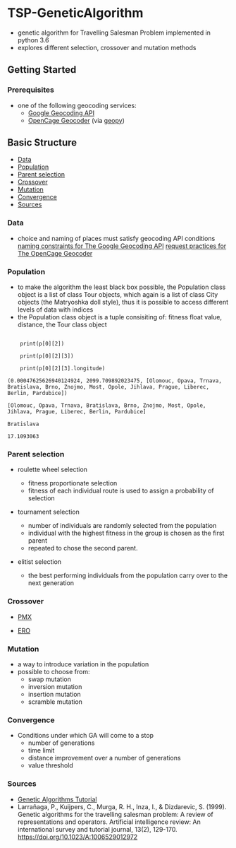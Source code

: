 # TSP-GeneticAlgorithm

- genetic algorithm for Travelling Salesman Problem implemented in python 3.6
- explores different selection, crossover and mutation methods 



## Getting Started

### Prerequisites

- one of the following geocoding services:
  * [Google Geocoding API](https://developers.google.com/maps/documentation/javascript/geocoding)
  * [OpenCage Geocoder](https://opencagedata.com/tutorials/geocode-in-python) (via [geopy](https://geopy.readthedocs.io/en/stable/#opencage))


## Basic Structure

- [Data](#data)
- [Population](#population)
- [Parent selection](#parent-selection)
- [Crossover](#crossover)
- [Mutation](#mutation)
- [Convergence](#convergence)
- [Sources](#sources)

### Data

* choice and naming of places must satisfy geocoding API conditions 
[naming constraints for The Google Geocoding API](https://developers.google.com/maps/documentation/geocoding/intro)
[request practices for The OpenCage Geocoder](https://opencagedata.com/api#bestpractices)



### Population
* to make the algorithm the least black box possible, the Population class object is a list of class Tour objects, which again is a list of class City objects (the Matryoshka doll style), thus it is possible to access different levels of data with indices
* the Population class object is a tuple consisiting of: fitness float value, distance, the Tour class object


``` print(p[0])

    print(p[0][2])
    
    print(p[0][2][3])
    
    print(p[0][2][3].longitude)

``` 


```
(0.00047625626940124924, 2099.709892023475, [Olomouc, Opava, Trnava, Bratislava, Brno, Znojmo, Most, Opole, Jihlava, Prague, Liberec, Berlin, Pardubice])

[Olomouc, Opava, Trnava, Bratislava, Brno, Znojmo, Most, Opole, Jihlava, Prague, Liberec, Berlin, Pardubice]

Bratislava

17.1093063
```


### Parent selection

* roulette wheel selection
    - fitness proportionate selection
    - fitness of each individual route is used to assign a probability of selection

* tournament selection
    - number of individuals are randomly selected from the population
    - individual with the highest fitness in the group is chosen as the first parent
    - repeated to chose the second parent.
  
* elitist selection
    - the best performing individuals from the population carry over to the next generation

### Crossover

* [PMX](https://www.youtube.com/watch?v=c2ft8AG8JKE)


* [ERO](https://en.wikipedia.org/wiki/Edge_recombination_operator)


### Mutation

* a way to introduce variation in the population
* possible to choose from:
    - swap mutation
    - inversion mutation
    - insertion mutation
    - scramble mutation


### Convergence

* Conditions under which GA will come to a stop
    - number of generations
    - time limit
    - distance improvement over a number of generations
    - value threshold



### Sources

- [Genetic Algorithms Tutorial](https://www.tutorialspoint.com/genetic_algorithms/index.htm)
- Larrañaga, P., Kuijpers, C., Murga, R. H., Inza, I., & Dizdarevic, S. (1999). Genetic algorithms for the travelling salesman problem: A review of representations and operators. Artificial intelligence review: An international survey and tutorial journal, 13(2), 129-170. https://doi.org/10.1023/A:1006529012972
